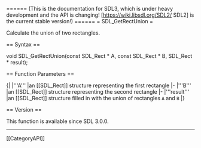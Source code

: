 ====== (This is the documentation for SDL3, which is under heavy development and the API is changing! [https://wiki.libsdl.org/SDL2/ SDL2] is the current stable version!) ======
= SDL_GetRectUnion =

Calculate the union of two rectangles.

== Syntax ==

<syntaxhighlight lang='c'>
void SDL_GetRectUnion(const SDL_Rect * A,
                   const SDL_Rect * B,
                   SDL_Rect * result);
</syntaxhighlight>

== Function Parameters ==

{|
|'''A'''
|an [[SDL_Rect]] structure representing the first rectangle
|-
|'''B'''
|an [[SDL_Rect]] structure representing the second rectangle
|-
|'''result'''
|an [[SDL_Rect]] structure filled in with the union of rectangles <code>A</code> and <code>B</code>
|}

== Version ==

This function is available since SDL 3.0.0.

----
[[CategoryAPI]]


